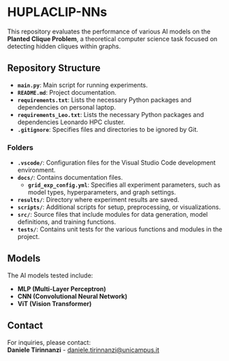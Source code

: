 # HUPLACLIP-NNs

This repository evaluates the performance of various AI models on the **Planted Clique Problem**, a theoretical computer science task focused on detecting hidden cliques within graphs.

## Repository Structure

- **`main.py`**: Main script for running experiments.
- **`README.md`**: Project documentation.
- **`requirements.txt`**: Lists the necessary Python packages and dependencies on personal laptop.
- **`requirements_Leo.txt`**: Lists the necessary Python packages and dependencies Leonardo HPC cluster.
- **`.gitignore`**: Specifies files and directories to be ignored by Git.

### Folders

- **`.vscode/`**: Configuration files for the Visual Studio Code development environment.
- **`docs/`**: Contains documentation files.
  - **`grid_exp_config.yml`**: Specifies all experiment parameters, such as model types, hyperparameters, and graph settings.
- **`results/`**: Directory where experiment results are saved.
- **`scripts/`**: Additional scripts for setup, preprocessing, or visualizations.
- **`src/`**: Source files that include modules for data generation, model definitions, and training functions.
- **`tests/`**: Contains unit tests for the various functions and modules in the project.


## Models

The AI models tested include:
- **MLP (Multi-Layer Perceptron)**
- **CNN (Convolutional Neural Network)**
- **ViT (Vision Transformer)**

## Contact

For inquiries, please contact:  
**Daniele Tirinnanzi** - [daniele.tirinnanzi@unicampus.it](mailto:daniele.tirinnanzi@unicampus.it)
